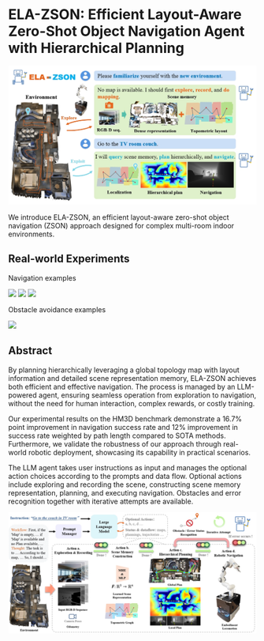 # ELA-ZSON: Efficient Layout-Aware Zero-Shot Object Navigation Agent with Hierarchical Planning

<p align=“center”> 
<img src=".\teaser.png" width="600"> 
</p>

We introduce ELA-ZSON, an efficient layout-aware zero-shot object navigation (ZSON) approach designed for complex multi-room indoor environments.

## Real-world Experiments

Navigation examples

<img src=".\1.gif"> 
<img src=".\2.gif"> 
<img src=".\3.gif"> 

Obstacle avoidance examples

<img src=".\4.gif"> 

## Abstract

By planning hierarchically leveraging a global topology map with layout information and detailed scene representation memory, ELA-ZSON achieves both efficient and effective navigation. The process is managed by an LLM-powered agent, ensuring seamless operation from exploration to navigation, without the need for human interaction, complex rewards, or costly training. 

Our experimental results on the HM3D benchmark demonstrate a 16.7\% point improvement in navigation success rate and 12\% improvement in success rate weighted by path length compared to SOTA methods. Furthermore, we validate the robustness of our approach through real-world robotic deployment, showcasing its capability in practical scenarios.


The LLM agent takes user instructions as input and manages the optional action choices according to the prompts and data flow. Optional actions include exploring and recording the scene, constructing scene memory representation, planning, and executing navigation. Obstacles and error recognition together with iterative attempts are available.

<img src=".\method.png"> 
